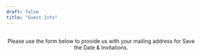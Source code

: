 ```yaml
---
draft: false
title: "Guest Info"
---
```

<div style="text-align: center;">
<br>
Please use the form below to provide us with your mailing address for Save the Date & Invitations.
<br>
<br>

<!-- <iframe src="https://form.victorianobennett.wedding/www/" style="border:0px #ffffff none;" name="myiFrame" scrolling="no" frameborder="1" marginheight="0px" marginwidth="0px" height="600px" width="800px" allowfullscreen></iframe> -->

<html lang="en">
<head>
    <meta charset="UTF-8">
    <meta name="viewport" content="width=device-width, initial-scale=1.0">
    <title>Responsive YouTube Video Embed</title>
    <style>
        .container {
            position: relative;
            width: 100%;
            padding-top: 56.25%;
        }

        .container > iframe {
            position: absolute;
            top: 0;
            left: 0;
            width: 100%;
            height: 100%;
        }
    </style>
</head>
<body>

<div class="container">
    <iframe 
        src="https://www.youtube.com/embed/HE4M_0ZskqA" 
        title="YouTube video player" 
        frameborder="0" 
        allow="accelerometer; autoplay; clipboard-write; encrypted-media; gyroscope; picture-in-picture" 
        allowfullscreen
    ></iframe>
</div>

</body>
</html>


</p>

</div>